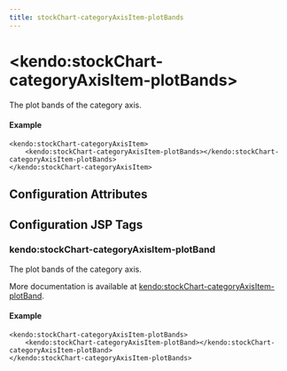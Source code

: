 ```yaml
---
title: stockChart-categoryAxisItem-plotBands
---
```


# \<kendo:stockChart-categoryAxisItem-plotBands\>

The plot bands of the category axis.

#### Example
    <kendo:stockChart-categoryAxisItem>
        <kendo:stockChart-categoryAxisItem-plotBands></kendo:stockChart-categoryAxisItem-plotBands>
    </kendo:stockChart-categoryAxisItem>

## Configuration Attributes


##  Configuration JSP Tags

### kendo:stockChart-categoryAxisItem-plotBand

The plot bands of the category axis.

More documentation is available at [kendo:stockChart-categoryAxisItem-plotBand](/kendo-ui/api/wrappers/jsp/stockchart/categoryaxisitem-plotband).

#### Example

    <kendo:stockChart-categoryAxisItem-plotBands>
        <kendo:stockChart-categoryAxisItem-plotBand></kendo:stockChart-categoryAxisItem-plotBand>
    </kendo:stockChart-categoryAxisItem-plotBands>

